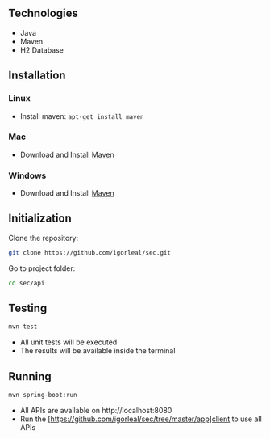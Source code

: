 
## Technologies
* Java
* Maven
* H2 Database

## Installation

### Linux
* Install maven: `apt-get install maven`

### Mac
* Download and Install [Maven](https://maven.apache.org/download.cgi)

### Windows
* Download and Install [Maven](https://maven.apache.org/download.cgi)


## Initialization

Clone the repository:
```sh
git clone https://github.com/igorleal/sec.git
```

Go to project folder:
```sh
cd sec/api
```

## Testing

```sh
mvn test
```

* All unit tests will be executed
* The results will be available inside the terminal

## Running

```sh
mvn spring-boot:run
```

* All APIs are available on http://localhost:8080
* Run the [https://github.com/igorleal/sec/tree/master/app]client to use all APIs